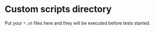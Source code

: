 # Custom scripts directory
Put your `*.sh` files here and they will be executed before tests started.
